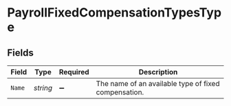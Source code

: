 # PayrollFixedCompensationTypesType


## Fields

| Field                                                | Type                                                 | Required                                             | Description                                          |
| ---------------------------------------------------- | ---------------------------------------------------- | ---------------------------------------------------- | ---------------------------------------------------- |
| `Name`                                               | *string*                                             | :heavy_minus_sign:                                   | The name of an available type of fixed compensation. |